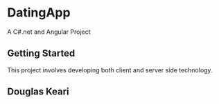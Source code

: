 # DatingApp

A C#.net and Angular Project

## Getting Started

This project involves developing both client and server side technology.

## Douglas Keari

